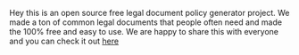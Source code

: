 Hey this is an open source free legal document policy generator project. We made a ton of common legal documents that people often need and made the 100% free and easy to use. We are happy to share this with everyone and you can check it out [here](https://thelegalo.com)
